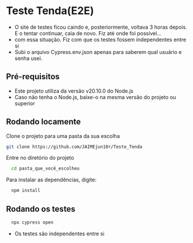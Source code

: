 # Teste Tenda(E2E) 
- O site de testes ficou caindo e, posteriormente, voltava 3 horas depois. E o tentar continuar, caía de novo. Fiz até onde foi possível...
- com essa situação. Fiz com que os testes fossem independentes entre si
- Subi o arquivo Cypress.env.json apenas para saberem qual usuário e senha usei.

## Pré-requisitos
- Este projeto utiliza da versão v20.10.0 do Node.js
- Caso não tenha o Node.js, baixe-o na mesma versão do projeto ou superior

## Rodando locamente

Clone o projeto para uma pasta da sua escolha

```bash
git clone https://github.com/JAIMEjun10r/Teste_Tenda
```

Entre no diretório do projeto

```bash
  cd pasta_que_você_escolheu
```

Para instalar as dependências, digite:
```bash
  npm install
```

## Rodando os testes

```bash
  npx cypress open
```

- Os testes são independentes entre si
